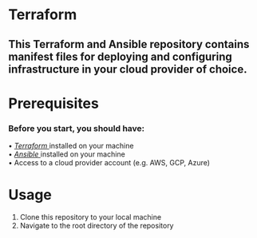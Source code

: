# Terraform

## This Terraform and Ansible repository contains manifest files for deploying and configuring infrastructure in your cloud provider of choice.

# Prerequisites
 <h3> Before you start, you should have: </h3>

• <a href=https://developer.hashicorp.com/terraform/downloads> <i> Terraform </i> </a> installed on your machine <br>
• <a href=https://docs.ansible.com/ansible/latest/installation_guide/installation_distros.html> <i> Ansible </i> </a> installed on your machine <br>
• Access to a cloud provider account (e.g. AWS, GCP, Azure)

# Usage
1. Clone this repository to your local machine
2. Navigate to the root directory of the repository
